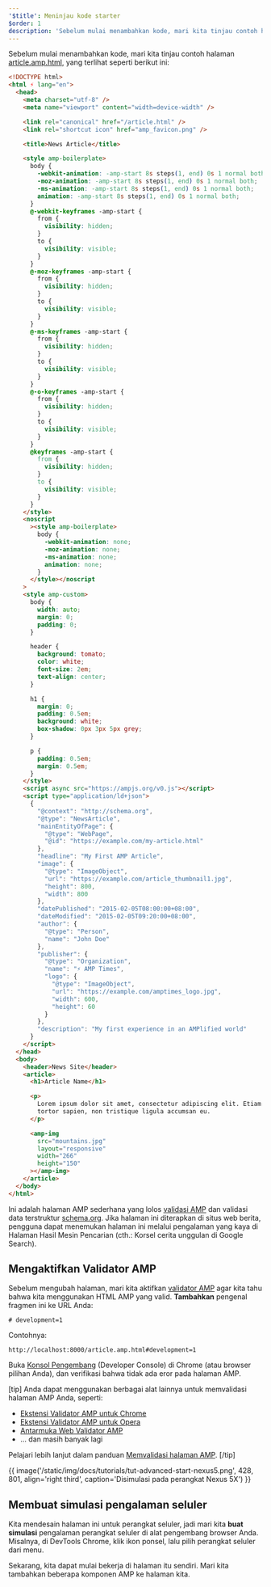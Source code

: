 ```yaml
---
'$title': Meninjau kode starter
$order: 1
description: 'Sebelum mulai menambahkan kode, mari kita tinjau contoh halaman '
---
```


Sebelum mulai menambahkan kode, mari kita tinjau contoh halaman [article.amp.html](https://github.com/googlecodelabs/accelerated-mobile-pages-advanced/blob/master/article.amp.html), yang terlihat seperti berikut ini:

```html
<!DOCTYPE html>
<html ⚡ lang="en">
  <head>
    <meta charset="utf-8" />
    <meta name="viewport" content="width=device-width" />

    <link rel="canonical" href="/article.html" />
    <link rel="shortcut icon" href="amp_favicon.png" />

    <title>News Article</title>

    <style amp-boilerplate>
      body {
        -webkit-animation: -amp-start 8s steps(1, end) 0s 1 normal both;
        -moz-animation: -amp-start 8s steps(1, end) 0s 1 normal both;
        -ms-animation: -amp-start 8s steps(1, end) 0s 1 normal both;
        animation: -amp-start 8s steps(1, end) 0s 1 normal both;
      }
      @-webkit-keyframes -amp-start {
        from {
          visibility: hidden;
        }
        to {
          visibility: visible;
        }
      }
      @-moz-keyframes -amp-start {
        from {
          visibility: hidden;
        }
        to {
          visibility: visible;
        }
      }
      @-ms-keyframes -amp-start {
        from {
          visibility: hidden;
        }
        to {
          visibility: visible;
        }
      }
      @-o-keyframes -amp-start {
        from {
          visibility: hidden;
        }
        to {
          visibility: visible;
        }
      }
      @keyframes -amp-start {
        from {
          visibility: hidden;
        }
        to {
          visibility: visible;
        }
      }
    </style>
    <noscript
      ><style amp-boilerplate>
        body {
          -webkit-animation: none;
          -moz-animation: none;
          -ms-animation: none;
          animation: none;
        }
      </style></noscript
    >
    <style amp-custom>
      body {
        width: auto;
        margin: 0;
        padding: 0;
      }

      header {
        background: tomato;
        color: white;
        font-size: 2em;
        text-align: center;
      }

      h1 {
        margin: 0;
        padding: 0.5em;
        background: white;
        box-shadow: 0px 3px 5px grey;
      }

      p {
        padding: 0.5em;
        margin: 0.5em;
      }
    </style>
    <script async src="https://ampjs.org/v0.js"></script>
    <script type="application/ld+json">
      {
        "@context": "http://schema.org",
        "@type": "NewsArticle",
        "mainEntityOfPage": {
          "@type": "WebPage",
          "@id": "https://example.com/my-article.html"
        },
        "headline": "My First AMP Article",
        "image": {
          "@type": "ImageObject",
          "url": "https://example.com/article_thumbnail1.jpg",
          "height": 800,
          "width": 800
        },
        "datePublished": "2015-02-05T08:00:00+08:00",
        "dateModified": "2015-02-05T09:20:00+08:00",
        "author": {
          "@type": "Person",
          "name": "John Doe"
        },
        "publisher": {
          "@type": "Organization",
          "name": "⚡ AMP Times",
          "logo": {
            "@type": "ImageObject",
            "url": "https://example.com/amptimes_logo.jpg",
            "width": 600,
            "height": 60
          }
        },
        "description": "My first experience in an AMPlified world"
      }
    </script>
  </head>
  <body>
    <header>News Site</header>
    <article>
      <h1>Article Name</h1>

      <p>
        Lorem ipsum dolor sit amet, consectetur adipiscing elit. Etiam egestas
        tortor sapien, non tristique ligula accumsan eu.
      </p>

      <amp-img
        src="mountains.jpg"
        layout="responsive"
        width="266"
        height="150"
      ></amp-img>
    </article>
  </body>
</html>
```

Ini adalah halaman AMP sederhana yang lolos [validasi AMP](../../../../documentation/guides-and-tutorials/learn/validation-workflow/validate_amp.md) dan validasi data terstruktur [schema.org](http://schema.org/). Jika halaman ini diterapkan di situs web berita, pengguna dapat menemukan halaman ini melalui pengalaman yang kaya di Halaman Hasil Mesin Pencarian (cth.: Korsel cerita unggulan di Google Search).

## Mengaktifkan Validator AMP

Sebelum mengubah halaman, mari kita aktifkan [validator AMP](../../../../documentation/guides-and-tutorials/learn/validation-workflow/validate_amp.md) agar kita tahu bahwa kita menggunakan HTML AMP yang valid. **Tambahkan** pengenal fragmen ini ke URL Anda:

```text
# development=1

```

Contohnya:

```text
http://localhost:8000/article.amp.html#development=1
```

Buka [Konsol Pengembang](https://developer.chrome.com/devtools/docs/console) (Developer Console) di Chrome (atau browser pilihan Anda), dan verifikasi bahwa tidak ada eror pada halaman AMP.

[tip] Anda dapat menggunakan berbagai alat lainnya untuk memvalidasi halaman AMP Anda, seperti:

- [Ekstensi Validator AMP untuk Chrome](https://chrome.google.com/webstore/detail/amp-validator/nmoffdblmcmgeicmolmhobpoocbbmknc)
- [Ekstensi Validator AMP untuk Opera](https://addons.opera.com/en-gb/extensions/details/amp-validator/)
- [Antarmuka Web Validator AMP](https://validator.ampproject.org/)
- ... dan masih banyak lagi

Pelajari lebih lanjut dalam panduan [Memvalidasi halaman AMP](../../../../documentation/guides-and-tutorials/learn/validation-workflow/validate_amp.md). [/tip]

{{ image('/static/img/docs/tutorials/tut-advanced-start-nexus5.png', 428, 801, align='right third', caption='Disimulasi pada perangkat Nexus 5X') }}

## Membuat simulasi pengalaman seluler

Kita mendesain halaman ini untuk perangkat seluler, jadi mari kita **buat simulasi** pengalaman perangkat seluler di alat pengembang browser Anda. Misalnya, di DevTools Chrome, klik ikon ponsel, lalu pilih perangkat seluler dari menu.

Sekarang, kita dapat mulai bekerja di halaman itu sendiri. Mari kita tambahkan beberapa komponen AMP ke halaman kita.
